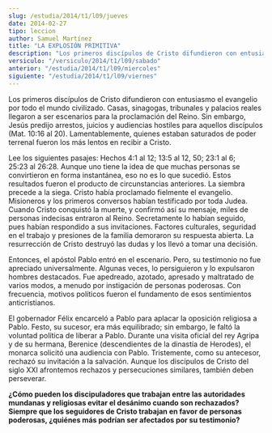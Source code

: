```yaml
---
slug: /estudia/2014/t1/l09/jueves
date: 2014-02-27
tipo: leccion
author: Samuel Martínez
title: "LA EXPLOSIÓN PRIMITIVA"
description: "Los primeros discípulos de Cristo difundieron con entusiasmo el evangelio por todo el mundo civilizado. Casas, sinagogas, tribunales y palacios reales llegaron a ser escenarios para la proclamación del Reino. Sin embargo, Jesús predijo arrestos, juicios y audiencias hostiles para aquellos discípulos (Mat. 10:16 al 20). Lamentablemente, quienes estaban saturados de poder terrenal fueron los más lentos en recibir a Cristo."
versiculo: "/versiculo/2014/t1/l09/sabado"
anterior: "/estudia/2014/t1/l09/miercoles"
siguiente: "/estudia/2014/t1/l09/viernes"
---
```


Los primeros discípulos de Cristo difundieron con entusiasmo el evangelio por todo el mundo civilizado. Casas, sinagogas, tribunales y palacios reales llegaron a ser escenarios para la proclamación del Reino. Sin embargo, Jesús predijo arrestos, juicios y audiencias hostiles para aquellos discípulos (Mat. 10:16 al 20). Lamentablemente, quienes estaban saturados de poder terrenal fueron los más lentos en recibir a Cristo.

Lee los siguientes pasajes: Hechos 4:1 al 12; 13:5 al 12, 50; 23:1 al 6; 25:23 al 26:28. Aunque uno tiene la idea de que muchas personas se convirtieron en forma instantánea, eso no es lo que sucedió. Estos resultados fueron el producto de circunstancias anteriores. La siembra precede a la siega. Cristo había proclamado fielmente el evangelio. Misioneros y los primeros conversos habían testificado por toda Judea. Cuando Cristo conquistó la muerte, y confirmó así su mensaje, miles de personas indecisas entraron al Reino. Secretamente lo habían seguido, pues habían respondido a sus invitaciones. Factores culturales, seguridad en el trabajo y presiones de la familia demoraron su respuesta abierta. La resurrección de Cristo destruyó las dudas y los llevó a tomar una decisión.

Entonces, el apóstol Pablo entró en el escenario. Pero, su testimonio no fue apreciado universalmente. Algunas veces, lo persiguieron y lo expulsaron hombres destacados. Fue apedreado, azotado, apresado y maltratado de varios modos, a menudo por instigación de personas poderosas. Con frecuencia, motivos políticos fueron el fundamento de esos sentimientos anticristianos.

El gobernador Félix encarceló a Pablo para aplacar la oposición religiosa a Pablo. Festo, su sucesor, era más equilibrado; sin embargo, le faltó la voluntad política de liberar a Pablo. Durante una visita oficial del rey Agripa y de su hermana, Berenice (descendientes de la dinastía de Herodes), el monarca solicitó una audiencia con Pablo. Tristemente, como su antecesor, rechazó su invitación a la salvación. Aunque los discípulos de Cristo del siglo XXI afrontemos rechazos y persecuciones similares, también deben perseverar.

**¿Cómo pueden los discipuladores que trabajan entre las autoridades mundanas y religiosas evitar el desánimo cuando son rechazados? Siempre que los seguidores de Cristo trabajan en favor de personas poderosas, ¿quiénes más podrían ser afectados por su testimonio?**
